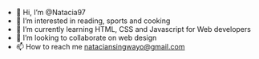 - 👋 Hi, I’m @Natacia97
- 👀 I’m interested in reading, sports and cooking
- 🌱 I’m currently learning HTML, CSS and Javascript for Web developers
- 💞️ I’m looking to collaborate on web design
- 📫 How to reach me nataciansingwayo@gmail.com

<!---
Natacia97/Natacia97 is a ✨ special ✨ repository because its `README.md` (this file) appears on your GitHub profile.
You can click the Preview link to take a look at your changes.
--->
